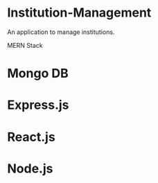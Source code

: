 # Institution-Management
An application to manage institutions.

MERN Stack
# Mongo DB
# Express.js
# React.js
# Node.js
